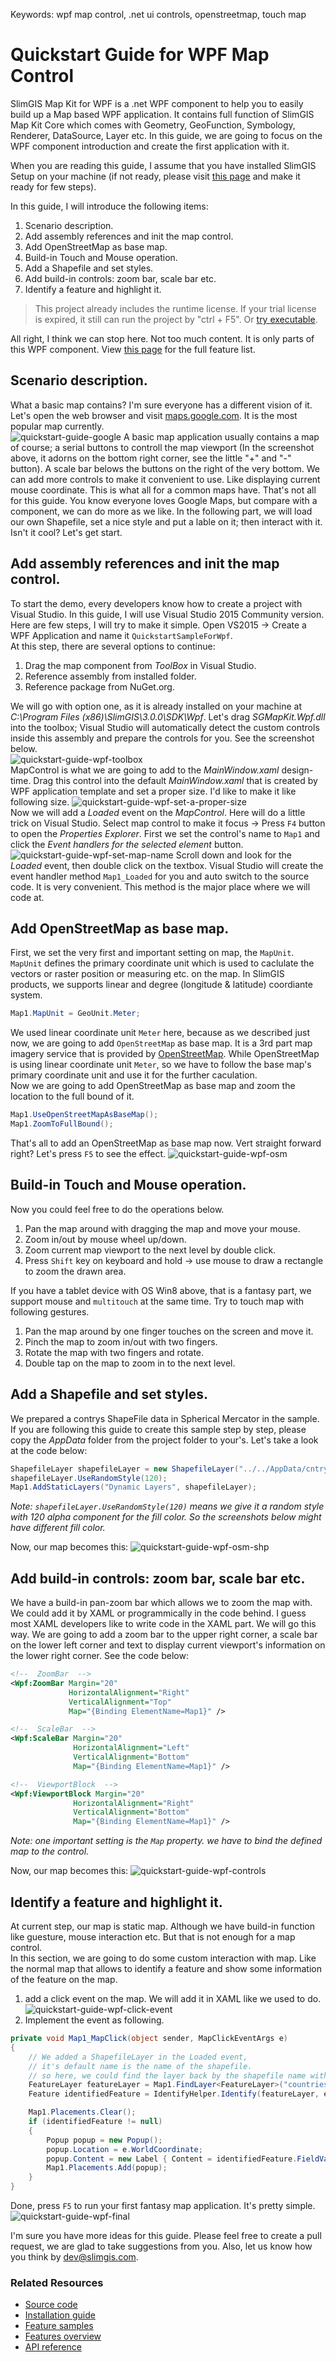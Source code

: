 Keywords: wpf map control, .net ui controls, openstreetmap, touch map

# Quickstart Guide for WPF Map Control
SlimGIS Map Kit for WPF is a .net WPF component to help you to easily build up a Map based WPF application. It contains full function of SlimGIS Map Kit Core which comes with Geometry, GeoFunction, Symbology, Renderer, DataSource, Layer etc. In this guide, we are going to focus on the WPF component introduction and create the first application with it.

When you are reading this guide, I assume that you have installed SlimGIS Setup on your machine (if not ready, please visit [this page](http://www.slimgis.com/developers/installation) and make it ready for few steps).

In this guide, I will introduce the following items:

1. Scenario description.
2. Add assembly references and init the map control.
3. Add OpenStreetMap as base map.
4. Build-in Touch and Mouse operation.
5. Add a Shapefile and set styles.
5. Add build-in controls: zoom bar, scale bar etc.
7. Identify a feature and highlight it.

> This project already includes the runtime license. If your trial license is expired, it still can run the project by "ctrl + F5". Or [try executable](https://github.com/SlimGIS/QuickstartSampleForWPF/releases). 

All right, I think we can stop here. Not too much content. It is only parts of this WPF component. View [this page](#) for the full feature list.

## Scenario description.
What a basic map contains? I'm sure everyone has a different vision of it. Let's open the web browser and visit [maps.google.com](https://www.google.com/maps). It is the most popular map currently.  
![quickstart-guide-google](https://raw.githubusercontent.com/SlimGIS/QuickstartSampleForWPF/master/Screenshots/quickstart-guide-google.PNG)
A basic map application usually contains a map of course; a serial buttons to controll the map viewport (In the screenshot above, it adorns on the bottom right corner, see the little "+" and "-" button). A scale bar belows the buttons on the right of the very bottom. We can add more controls to make it convenient to use. Like displaying current mouse coordinate. This is what all for a common maps have. That's not all for this guide. You know everyone loves Google Maps, but compare with a component, we can do more as we like. In the following part, we will load our own Shapefile, set a nice style and put a lable on it; then interact with it. Isn't it cool? Let's get start.

## Add assembly references and init the map control.
To start the demo, every developers know how to create a project with Visual Studio. In this guide, I will use Visual Studio 2015 Community version. Here are few steps, I will try to make it simple. Open VS2015 -> Create a WPF Application and name it `QuickstartSampleForWpf`.  
At this step, there are several options to continue:

1. Drag the map component from *ToolBox* in Visual Studio.
2. Reference assembly from installed folder.
3. Reference package from NuGet.org.

We will go with option one, as it is already installed on your machine at *C:\Program Files (x86)\SlimGIS\3.0.0\SDK\Wpf*. Let's drag *SGMapKit.Wpf.dll* into the toolbox; Visual Studio will automatically detect the custom controls inside this assembly and prepare the controls for you. See the screenshot below.  
![quickstart-guide-wpf-toolbox](https://raw.githubusercontent.com/SlimGIS/QuickstartSampleForWPF/master/Screenshots/quickstart-guide-wpf-toolbox.PNG)  
MapControl is what we are going to add to the *MainWindow.xaml* design-time. Drag this control into the default *MainWindow.xaml* that is created by WPF application template and set a proper size. I'd like to make it like following size.
![quickstart-guide-wpf-set-a-proper-size](https://raw.githubusercontent.com/SlimGIS/QuickstartSampleForWPF/master/Screenshots/quickstart-guide-wpf-set-a-proper-size.PNG)  
Now we will add a *Loaded* event on the *MapControl*. Here will do a little trick on Visual Studio. Select map control to make it focus -> Press `F4` button to open the *Properties Explorer*. First we set the control's name to `Map1` and click the *Event handlers for the selected element* button. ![quickstart-guide-wpf-set-map-name](https://raw.githubusercontent.com/SlimGIS/QuickstartSampleForWPF/master/Screenshots/quickstart-guide-wpf-set-map-name.PNG)  Scroll down and look for the *Loaded* event, then double click on the textbox. Visual Studio will create the event handler method `Map1_Loaded` for you and auto switch to the source code. It is very convenient. This method is the major place where we will code at.

## Add OpenStreetMap as base map.
First, we set the very first and important setting on map, the `MapUnit`. `MapUnit` defines the primary coordinate unit which is used to caclulate the vectors or raster position or measuring etc. on the map. In SlimGIS products, we supports linear and degree (longitude & latitude) coordiante system.
```csharp
Map1.MapUnit = GeoUnit.Meter;
```
We used linear coordinate unit `Meter` here, because as we described just now, we are going to add `OpenStreetMap` as base map. It is a 3rd part map imagery service that is provided by [OpenStreetMap](http://www.openstreetmap.org). While OpenStreetMap is using linear coordinate unit `Meter`, so we have to follow the base map's primary coordinate unit and use it for the further caculation.  
Now we are going to add OpenStreetMap as base map and zoom the location to the full bound of it.
```csharp
Map1.UseOpenStreetMapAsBaseMap();
Map1.ZoomToFullBound();
```
That's all to add an OpenStreetMap as base map now. Vert straight forward right? Let's press `F5` to see the effect.
![quickstart-guide-wpf-osm](https://raw.githubusercontent.com/SlimGIS/QuickstartSampleForWPF/master/Screenshots/quickstart-guide-wpf-osm.PNG)

## Build-in Touch and Mouse operation.
Now you could feel free to do the operations below. 

1. Pan the map around with dragging the map and move your mouse.
2. Zoom in/out by mouse wheel up/down.
3. Zoom current map viewport to the next level by double click.  
4. Press `Shift` key on keyboard and hold -> use mouse to draw a rectangle to zoom the drawn area.

If you have a tablet device with OS Win8 above, that is a fantasy part, we support mouse and `multitouch` at the same time. Try to touch map with following gestures.

1. Pan the map around by one finger touches on the screen and move it.
2. Pinch the map to zoom in/out with two fingers.
3. Rotate the map with two fingers and rotate.
4. Double tap on the map to zoom in to the next level.  

## Add a Shapefile and set styles.
We prepared a contrys ShapeFile data in Spherical Mercator in the sample. If you are following this guide to create this sample step by step, please copy the *AppData* folder from the project folder to your's. Let's take a look at the code below:
```csharp
ShapefileLayer shapefileLayer = new ShapefileLayer("../../AppData/cntry02-900913.shp");
shapefileLayer.UseRandomStyle(120);
Map1.AddStaticLayers("Dynamic Layers", shapefileLayer);
```
*Note: `shapefileLayer.UseRandomStyle(120)` means we give it a random style with 120 alpha component for the fill color. So the screenshots below might have different fill color.*  

Now, our map becomes this:
![quickstart-guide-wpf-osm-shp](https://raw.githubusercontent.com/SlimGIS/QuickstartSampleForWPF/master/Screenshots/quickstart-guide-wpf-osm-shp.PNG)

## Add build-in controls: zoom bar, scale bar etc.
We have a build-in pan-zoom bar which allows we to zoom the map with. We could add it by XAML or programmically in the code behind. I guess most XAML developers like to write code in the XAML part. We will go this way. We are going to add a zoom bar to the upper right corner, a scale bar on the lower left corner and text to display current viewport's information on the lower right corner. See the code below:  
```xml
<!--  ZoomBar  -->
<Wpf:ZoomBar Margin="20"
             HorizontalAlignment="Right"
             VerticalAlignment="Top"
             Map="{Binding ElementName=Map1}" />

<!--  ScaleBar  -->
<Wpf:ScaleBar Margin="20"
              HorizontalAlignment="Left"
              VerticalAlignment="Bottom"
              Map="{Binding ElementName=Map1}" />

<!--  ViewportBlock  -->
<Wpf:ViewportBlock Margin="20"
              HorizontalAlignment="Right"
              VerticalAlignment="Bottom"
              Map="{Binding ElementName=Map1}" />
```
*Note: one important setting is the `Map` property. we have to bind the defined map to the control.*  

Now, our map becomes this:
![quickstart-guide-wpf-controls](https://raw.githubusercontent.com/SlimGIS/QuickstartSampleForWPF/master/Screenshots/quickstart-guide-wpf-controls.PNG)

## Identify a feature and highlight it.
At current step, our map is static map. Although we have build-in function like guesture, mouse interaction etc. But that is not enough for a map control.  
In this section, we are going to do some custom interaction with map. Like the normal map that allows to identify a feature and show some information of the feature on the map.

1. add a click event on the map. We will add it in XAML like we used to do.  
![quickstart-guide-wpf-click-event](https://raw.githubusercontent.com/SlimGIS/QuickstartSampleForWPF/master/Screenshots/quickstart-guide-wpf-click-event.PNG)
2. Implement the event as following.
```csharp
private void Map1_MapClick(object sender, MapClickEventArgs e)
{
    // We added a ShapefileLayer in the Loaded event, 
    // it's default name is the name of the shapefile.
    // so here, we could find the layer back by the shapefile name without extension. 
    FeatureLayer featureLayer = Map1.FindLayer<FeatureLayer>("countries-900913");
    Feature identifiedFeature = IdentifyHelper.Identify(featureLayer, e.WorldCoordinate, Map1.CurrentScale, Map1.MapUnit).FirstOrDefault();

    Map1.Placements.Clear();
    if (identifiedFeature != null)
    {
        Popup popup = new Popup();
        popup.Location = e.WorldCoordinate;
        popup.Content = new Label { Content = identifiedFeature.FieldValues["LONG_NAME"] };
        Map1.Placements.Add(popup);
    }
}
```
Done, press `F5` to run your first fantasy map application. It's pretty simple. 
![quickstart-guide-wpf-final](https://raw.githubusercontent.com/SlimGIS/QuickstartSampleForWPF/master/Screenshots/quickstart-guide-wpf-final.PNG)

I'm sure you have more ideas for this guide. Please feel free to create a pull request, we are glad to take suggestions from you. Also, let us know how you think by dev@slimgis.com.

### Related Resources
- [Source code](https://github.com/SlimGIS/QuickstartSampleForWPF)
- [Installation guide](http://www.slimgis.com/developers/installation)
- [Feature samples](https://www.slimgis.com/developers/feature-samples-wpf)
- [Features overview](https://www.slimgis.com/developers/features-overview-wpf)
- [API reference](https://www.slimgis.com/developers/api-ref-wpf)
